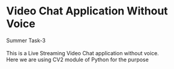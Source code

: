 # Video Chat Application Without Voice
Summer Task-3
<br><br>
This is a Live Streaming Video Chat application without voice. <br>
Here we are using CV2 module of Python for the purpose
